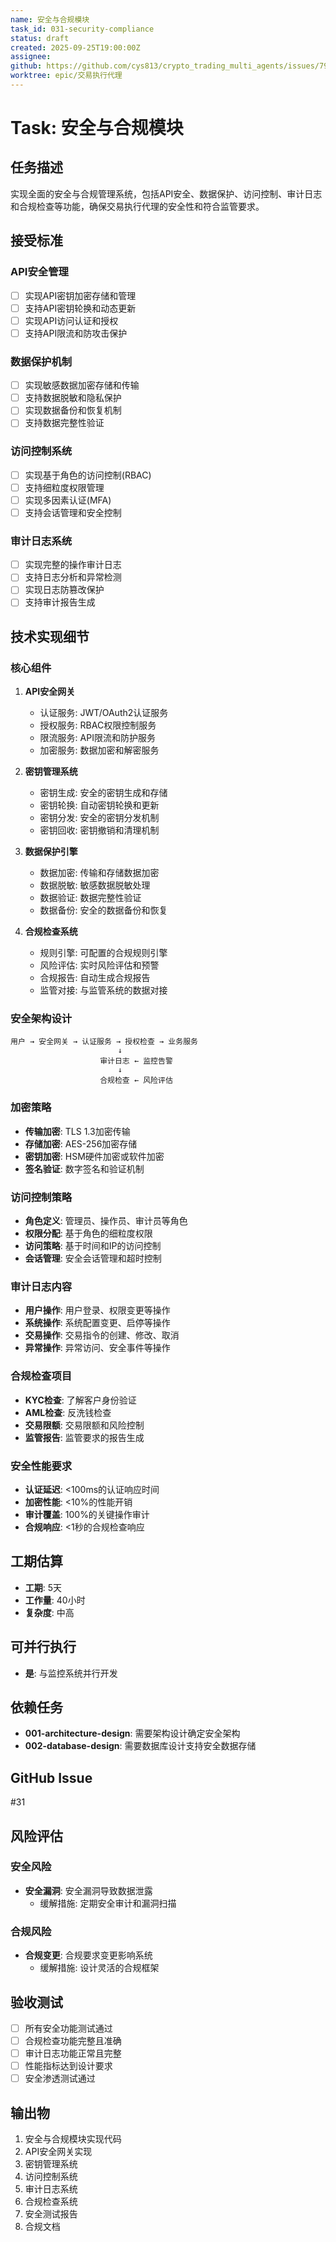 ```yaml
---
name: 安全与合规模块
task_id: 031-security-compliance
status: draft
created: 2025-09-25T19:00:00Z
assignee:
github: https://github.com/cys813/crypto_trading_multi_agents/issues/79
worktree: epic/交易执行代理
---
```


# Task: 安全与合规模块

## 任务描述
实现全面的安全与合规管理系统，包括API安全、数据保护、访问控制、审计日志和合规检查等功能，确保交易执行代理的安全性和符合监管要求。

## 接受标准

### API安全管理
- [ ] 实现API密钥加密存储和管理
- [ ] 支持API密钥轮换和动态更新
- [ ] 实现API访问认证和授权
- [ ] 支持API限流和防攻击保护

### 数据保护机制
- [ ] 实现敏感数据加密存储和传输
- [ ] 支持数据脱敏和隐私保护
- [ ] 实现数据备份和恢复机制
- [ ] 支持数据完整性验证

### 访问控制系统
- [ ] 实现基于角色的访问控制(RBAC)
- [ ] 支持细粒度权限管理
- [ ] 实现多因素认证(MFA)
- [ ] 支持会话管理和安全控制

### 审计日志系统
- [ ] 实现完整的操作审计日志
- [ ] 支持日志分析和异常检测
- [ ] 实现日志防篡改保护
- [ ] 支持审计报告生成

## 技术实现细节

### 核心组件
1. **API安全网关**
   - 认证服务: JWT/OAuth2认证服务
   - 授权服务: RBAC权限控制服务
   - 限流服务: API限流和防护服务
   - 加密服务: 数据加密和解密服务

2. **密钥管理系统**
   - 密钥生成: 安全的密钥生成和存储
   - 密钥轮换: 自动密钥轮换和更新
   - 密钥分发: 安全的密钥分发机制
   - 密钥回收: 密钥撤销和清理机制

3. **数据保护引擎**
   - 数据加密: 传输和存储数据加密
   - 数据脱敏: 敏感数据脱敏处理
   - 数据验证: 数据完整性验证
   - 数据备份: 安全的数据备份和恢复

4. **合规检查系统**
   - 规则引擎: 可配置的合规规则引擎
   - 风险评估: 实时风险评估和预警
   - 合规报告: 自动生成合规报告
   - 监管对接: 与监管系统的数据对接

### 安全架构设计
```
用户 → 安全网关 → 认证服务 → 授权检查 → 业务服务
                        ↓
                    审计日志 ← 监控告警
                        ↓
                    合规检查 ← 风险评估
```

### 加密策略
- **传输加密**: TLS 1.3加密传输
- **存储加密**: AES-256加密存储
- **密钥加密**: HSM硬件加密或软件加密
- **签名验证**: 数字签名和验证机制

### 访问控制策略
- **角色定义**: 管理员、操作员、审计员等角色
- **权限分配**: 基于角色的细粒度权限
- **访问策略**: 基于时间和IP的访问控制
- **会话管理**: 安全会话管理和超时控制

### 审计日志内容
- **用户操作**: 用户登录、权限变更等操作
- **系统操作**: 系统配置变更、启停等操作
- **交易操作**: 交易指令的创建、修改、取消
- **异常操作**: 异常访问、安全事件等操作

### 合规检查项目
- **KYC检查**: 了解客户身份验证
- **AML检查**: 反洗钱检查
- **交易限额**: 交易限额和风险控制
- **监管报告**: 监管要求的报告生成

### 安全性能要求
- **认证延迟**: <100ms的认证响应时间
- **加密性能**: <10%的性能开销
- **审计覆盖**: 100%的关键操作审计
- **合规响应**: <1秒的合规检查响应

## 工期估算
- **工期**: 5天
- **工作量**: 40小时
- **复杂度**: 中高

## 可并行执行
- **是**: 与监控系统并行开发

## 依赖任务
- **001-architecture-design**: 需要架构设计确定安全架构
- **002-database-design**: 需要数据库设计支持安全数据存储

## GitHub Issue
#31

## 风险评估

### 安全风险
- **安全漏洞**: 安全漏洞导致数据泄露
  - 缓解措施: 定期安全审计和漏洞扫描

### 合规风险
- **合规变更**: 合规要求变更影响系统
  - 缓解措施: 设计灵活的合规框架

## 验收测试
- [ ] 所有安全功能测试通过
- [ ] 合规检查功能完整且准确
- [ ] 审计日志功能正常且完整
- [ ] 性能指标达到设计要求
- [ ] 安全渗透测试通过

## 输出物
1. 安全与合规模块实现代码
2. API安全网关实现
3. 密钥管理系统
4. 访问控制系统
5. 审计日志系统
6. 合规检查系统
7. 安全测试报告
8. 合规文档